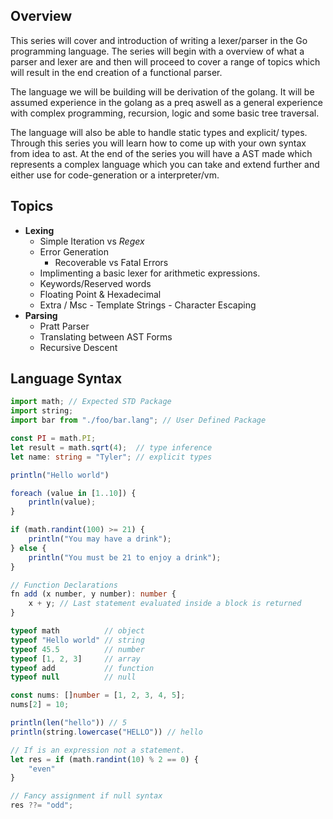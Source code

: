 ## Overview

This series will cover and introduction of writing a lexer/parser in the Go programming language. The series will begin with a overview of what a parser and lexer are and then will proceed to cover a range of topics which will result in the end creation of a functional parser.

The language we will be building will be derivation of the golang. It will be assumed experience in the golang as a preq aswell as a general experience with complex programming, recursion, logic and some basic tree traversal.

The language will also be able to handle static types and explicit/ types. Through this series you will learn how to come up with your own syntax from idea to ast. At the end of the series you will have a AST made which represents a complex language which you can take and extend further and either use for code-generation or a interpreter/vm. 


## Topics

- **Lexing**
  - Simple Iteration vs _Regex_
  - Error Generation
    - Recoverable vs Fatal Errors
  - Implimenting a basic lexer for arithmetic expressions.
  - Keywords/Reserved words
  - Floating Point & Hexadecimal
  - Extra / Msc - Template Strings - Character Escaping
- **Parsing**
  - Pratt Parser
  - Translating between AST Forms
  - Recursive Descent

## Language Syntax

```ts
import math; // Expected STD Package
import string;
import bar from "./foo/bar.lang"; // User Defined Package

const PI = math.PI;
let result = math.sqrt(4);  // type inference
let name: string = "Tyler"; // explicit types

println("Hello world")

foreach (value in [1..10]) {
    println(value);
}

if (math.randint(100) >= 21) {
    println("You may have a drink");
} else {
    println("You must be 21 to enjoy a drink");
}

// Function Declarations
fn add (x number, y number): number {
    x + y; // Last statement evaluated inside a block is returned
}

typeof math          // object
typeof "Hello world" // string
typeof 45.5          // number
typeof [1, 2, 3]     // array
typeof add           // function
typeof null          // null

const nums: []number = [1, 2, 3, 4, 5];
nums[2] = 10;

println(len("hello")) // 5
println(string.lowercase("HELLO")) // hello

// If is an expression not a statement.
let res = if (math.randint(10) % 2 == 0) {
    "even"
}

// Fancy assignment if null syntax
res ??= "odd";


```
